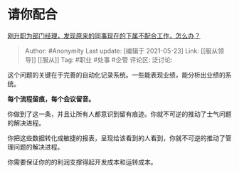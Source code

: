 # 请你配合
[刚升职为部门经理，发现原来的同事现在的下属不配合工作，怎么办？](https://www.zhihu.com/question/20286795/answer/550495062)

> Author: #Anonymity
> Last update: [编辑于 2021-05-23]
> Link: [[服从领导]] [[服从]]
> Tag: #职业 #处事 #企管
> 评论区:
> 泛讨论:

这个问题的关键在于完善的自动化记录系统。一些能表现业绩，能分析出业绩的系统。

**每个流程留痕，每个会议留音。**

你做到了这一条，并且让所有人都意识到留有痕迹。你就不可逆的推动了士气问题的解决进程。

你把这些数据转化成敏捷的报表，呈现给该看到的人看到，你就不可逆的推动了管理问题的解决进程。

你需要保证你的的利润支撑得起开发成本和运转成本。
